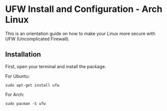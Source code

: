 # UFW Install and Configuration - Arch Linux
This is an orientation guide on how to make your Linux more secure with UFW (Uncomplicated Firewall).

## Installation

First, open your terminal and install the package. 

For Ubuntu:
~~~
sudo apt-get install ufw
~~~
For Arch:  

~~~
sudo pacman -S ufw
~~~
